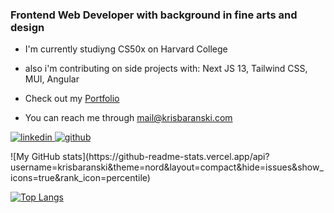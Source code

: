 ### Frontend Web Developer with background in fine arts and design

- I'm currently studiyng CS50x on Harvard College
- also i'm contributing on side projects with: Next JS 13, Tailwind CSS, MUI, Angular

- Check out my [Portfolio](https://krisbaranski.com)
- You can reach me through [mail@krisbaranski.com](mailto:mail@krisbaranski.com)

<p align="left">
  
<a href="https://linkedin.com/in/krisbaranski">
<img src="https://user-images.githubusercontent.com/66707636/177416455-964d44cb-bdba-48bc-aae7-2b8f3a87b4b7.svg" alt="linkedin">
</a>
                                                                                                                          
<a href="https://github.com/krisbaranski">
<img src="https://img.shields.io/badge/-work%20github-brightgreen?style=for-the-badge&logo=github" alt="github">
</a>

</p>

<p align="left">
![My GitHub stats](https://github-readme-stats.vercel.app/api?username=krisbaranski&theme=nord&layout=compact&hide=issues&show_icons=true&rank_icon=percentile)

[![Top Langs](https://github-readme-stats.vercel.app/api/top-langs/?username=krisbaranski&layout=compact&theme=nord)](https://github.com/krisbaranski/github-readme-stats)

</p>
